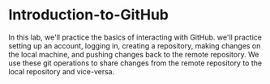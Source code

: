 # Introduction-to-GitHub
In this lab, we'll practice the basics of interacting with GitHub. we'll practice setting up an account, logging in, creating a repository, making changes on the local machine, and pushing changes back to the remote repository. We use these git operations to share changes from the remote repository to the local repository and vice-versa.
